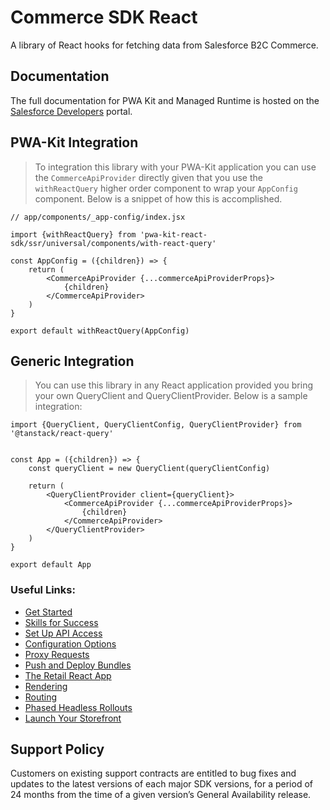 # Commerce SDK React

A library of React hooks for fetching data from Salesforce B2C Commerce.

## Documentation

The full documentation for PWA Kit and Managed Runtime is hosted on the [Salesforce Developers](https://developer.salesforce.com/docs/commerce/pwa-kit-managed-runtime/overview) portal.

## PWA-Kit Integration

> To integration this library with your PWA-Kit application you can use the `CommerceApiProvider` directly given that you use the `withReactQuery` higher order component to wrap your `AppConfig` component. Below is a snippet of how this is accomplished.

```
// app/components/_app-config/index.jsx

import {withReactQuery} from 'pwa-kit-react-sdk/ssr/universal/components/with-react-query'

const AppConfig = ({children}) => {
    return (
        <CommerceApiProvider {...commerceApiProviderProps}>
            {children}
        </CommerceApiProvider>
    )
}

export default withReactQuery(AppConfig)
```

## Generic Integration

> You can use this library in any React application provided you bring your own QueryClient and QueryClientProvider. Below is a sample integration:

```
import {QueryClient, QueryClientConfig, QueryClientProvider} from '@tanstack/react-query'


const App = ({children}) => {
    const queryClient = new QueryClient(queryClientConfig)

    return (
        <QueryClientProvider client={queryClient}>
            <CommerceApiProvider {...commerceApiProviderProps}>
                {children}
            </CommerceApiProvider>
        </QueryClientProvider>
    )
}

export default App
```

### Useful Links:

-   [Get Started](https://developer.salesforce.com/docs/commerce/pwa-kit-managed-runtime/guide/getting-started.html)
-   [Skills for Success](https://developer.salesforce.com/docs/commerce/pwa-kit-managed-runtime/guide/skills-for-success.html)
-   [Set Up API Access](https://developer.salesforce.com/docs/commerce/pwa-kit-managed-runtime/guide/setting-up-api-access.html)
-   [Configuration Options](https://developer.salesforce.com/docs/commerce/pwa-kit-managed-runtime/guide/configuration-options.html)
-   [Proxy Requests](https://developer.salesforce.com/docs/commerce/pwa-kit-managed-runtime/guide/proxying-requests.html)
-   [Push and Deploy Bundles](https://developer.salesforce.com/docs/commerce/pwa-kit-managed-runtime/guide/pushing-and-deploying-bundles.html)
-   [The Retail React App](https://developer.salesforce.com/docs/commerce/pwa-kit-managed-runtime/guide/retail-react-app.html)
-   [Rendering](https://developer.salesforce.com/docs/commerce/pwa-kit-managed-runtime/guide/rendering.html)
-   [Routing](https://developer.salesforce.com/docs/commerce/pwa-kit-managed-runtime/guide/routing.html)
-   [Phased Headless Rollouts](https://developer.salesforce.com/docs/commerce/pwa-kit-managed-runtime/guide/phased-headless-rollouts.html)
-   [Launch Your Storefront](https://developer.salesforce.com/docs/commerce/pwa-kit-managed-runtime/guide/launching-your-storefront.html)

## Support Policy
Customers on existing support contracts are entitled to bug fixes and updates to the latest versions of each major SDK versions,
for a period of 24 months from the time of a given version’s General Availability release.